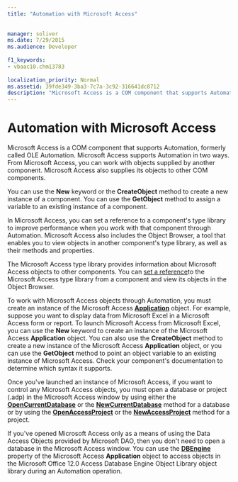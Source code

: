 ```yaml
---
title: "Automation with Microsoft Access"
  
  
manager: soliver
ms.date: 7/29/2015
ms.audience: Developer
 
f1_keywords:
- vbaac10.chm13783
  
localization_priority: Normal
ms.assetid: 39fde349-3ba3-7c7a-3c92-316641dc8712
description: "Microsoft Access is a COM component that supports Automation, formerly called OLE Automation. Microsoft Access supports Automation in two ways. From Microsoft Access, you can work with objects supplied by another component. Microsoft Access also supplies its objects to other COM components."
---
```


# Automation with Microsoft Access

Microsoft Access is a COM component that supports Automation, formerly called OLE Automation. Microsoft Access supports Automation in two ways. From Microsoft Access, you can work with objects supplied by another component. Microsoft Access also supplies its objects to other COM components.
  
You can use the **New** keyword or the **CreateObject** method to create a new instance of a component. You can use the **GetObject** method to assign a variable to an existing instance of a component. 
  
In Microsoft Access, you can set a reference to a component's type library to improve performance when you work with that component through Automation. Microsoft Access also includes the Object Browser, a tool that enables you to view objects in another component's type library, as well as their methods and properties.
  
The Microsoft Access type library provides information about Microsoft Access objects to other components. You can [set a reference](http://msdn.microsoft.com/library/6314a89b-89e9-d8c1-5964-889a361afcd1%28Office.15%29.aspx)to the Microsoft Access type library from a component and view its objects in the Object Browser.
  
To work with Microsoft Access objects through Automation, you must create an instance of the Microsoft Access **[Application](http://msdn.microsoft.com/library/aefb0713-97e6-e2c7-e530-8fd2e1316a55%28Office.15%29.aspx)** object. For example, suppose you want to display data from Microsoft Excel in a Microsoft Access form or report. To launch Microsoft Access from Microsoft Excel, you can use the **New** keyword to create an instance of the Microsoft Access **Application** object. You can also use the **CreateObject** method to create a new instance of the Microsoft Access **Application** object, or you can use the **GetObject** method to point an object variable to an existing instance of Microsoft Access. Check your component's documentation to determine which syntax it supports. 
  
Once you've launched an instance of Microsoft Access, if you want to control any Microsoft Access objects, you must open a database or project (.adp) in the Microsoft Access window by using either the **[OpenCurrentDatabase](http://msdn.microsoft.com/library/fd214849-02ac-eaa6-7525-9aee42b92f3d%28Office.15%29.aspx)** or the **[NewCurrentDatabase](http://msdn.microsoft.com/library/6934a77e-5fa0-7e43-e159-2ffc2a944dca%28Office.15%29.aspx)** method for a database or by using the **[OpenAccessProject](http://msdn.microsoft.com/library/fdc1b231-1512-cbcd-f376-935555861b38%28Office.15%29.aspx)** or the **[NewAccessProject](http://msdn.microsoft.com/library/e3b3b9ef-31f8-885c-5c92-d269b824fbdb%28Office.15%29.aspx)** method for a project. 
  
If you've opened Microsoft Access only as a means of using the Data Access Objects provided by Microsoft DAO, then you don't need to open a database in the Microsoft Access window. You can use the **[DBEngine](http://msdn.microsoft.com/library/ad4638e4-0c72-ce24-e322-e147e2f0cfc2%28Office.15%29.aspx)** property of the Microsoft Access **Application** object to access objects in the Microsoft Office 12.0 Access Database Engine Object Library object library during an Automation operation. 
  

